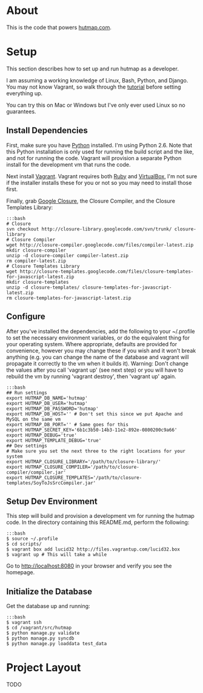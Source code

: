 # About #
This is the code that powers [hutmap.com](http://www.hutmap.com).

# Setup #

This section describes how to set up and run hutmap as a developer.

I am assuming a working knowledge of Linux, Bash, Python, and Django. You may
not know Vagrant, so walk through the
[tutorial](http://vagrantup.com/v1/docs/getting-started/index.html) before
setting everything up.

You can try this on Mac or Windows but I've only ever used Linux so no guarantees.

## Install Dependencies ##

First, make sure you have [Python](http://www.python.org) installed. I'm using
Python 2.6. Note that this Python installation is only used for running the
build script and the like, and not for running the code. Vagrant will provision
a separate Python install for the development vm that runs the code.

Next install [Vagrant](http://www.vagrantup.com). Vagrant requires both
[Ruby](http://www.ruby-lang.org) and [VirtualBox](https://www.virtualbox.org),
I'm not sure if the installer installs these for you or not so you may need to
install those first.

Finally, grab [Google Closure](https://developers.google.com/closure/), the Closure
Compiler, and the Closure Templates Library:

    :::bash
    # Closure
    svn checkout http://closure-library.googlecode.com/svn/trunk/ closure-library
    # Closure Compiler
    wget http://closure-compiler.googlecode.com/files/compiler-latest.zip
    mkdir closure-compiler
    unzip -d closure-compiler compiler-latest.zip
    rm compiler-latest.zip
    # Closure Templates Library
    wget http://closure-templates.googlecode.com/files/closure-templates-for-javascript-latest.zip
    mkdir closure-templates
    unzip -d closure-templates/ closure-templates-for-javascript-latest.zip
    rm closure-templates-for-javascript-latest.zip

## Configure ##

After you've installed the dependencies, add the following to your ~/.profile
to set the necessary environment variables, or do the equivalent thing for your
operating system.  Where appropriate, defaults are provided for convenience,
however you may change these if you wish and it won't break anything (e.g. you
can change the name of the database and vagrant will propagate it correctly to
the vm when it builds it). Warning: Don't change the values after you call
'vagrant up' (see next step) or you will have to rebuild the vm by running
'vagrant destroy', then 'vagrant up' again.

    :::bash
    ## Run settings
    export HUTMAP_DB_NAME='hutmap' 
    export HUTMAP_DB_USER='hutmap'
    export HUTMAP_DB_PASSWORD='hutmap'
    export HUTMAP_DB_HOST='' # Don't set this since we put Apache and MySQL on the same vm
    export HUTMAP_DB_PORT='' # Same goes for this
    export HUTMAP_SECRET_KEY='6b1c3b50-14b3-11e2-892e-0800200c9a66'
    export HUTMAP_DEBUG='true'
    export HUTMAP_TEMPLATE_DEBUG='true'
    ## Dev settings
    # Make sure you set the next three to the right locations for your system
    export HUTMAP_CLOSURE_LIBRARY='/path/to/closure-library/'
    export HUTMAP_CLOSURE_COMPILER='/path/to/closure-compiler/compiler.jar'
    export HUTMAP_CLOSURE_TEMPLATES='/path/to/closure-templates/SoyToJsSrcCompiler.jar'

## Setup Dev Environment ##

This step will build and provision a development vm for running the hutmap
code. In the directory containing this README.md, perform the following:

    :::bash
    $ source ~/.profile
    $ cd scripts/
    $ vagrant box add lucid32 http://files.vagrantup.com/lucid32.box
    $ vagrant up # This will take a while

Go to <http://localhost:8080> in your browser and verify you see the homepage.

## Initialize the Database ##
Get the database up and running:

    :::bash
    $ vagrant ssh
    $ cd /vagrant/src/hutmap
    $ python manage.py validate
    $ python manage.py syncdb
    $ python manage.py loaddata test_data

# Project Layout #
TODO

